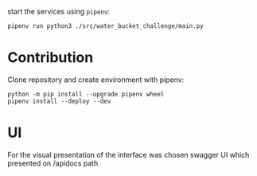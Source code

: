 start the services using `pipenv`:

```
pipenv run python3 ./src/water_bucket_challenge/main.py
```

# Contribution

Clone repository and create environment with pipenv:

```
python -m pip install --upgrade pipenv wheel
pipenv install --deploy --dev
```

# UI

For the visual presentation of the interface was chosen swagger UI which presented on /apidocs path

